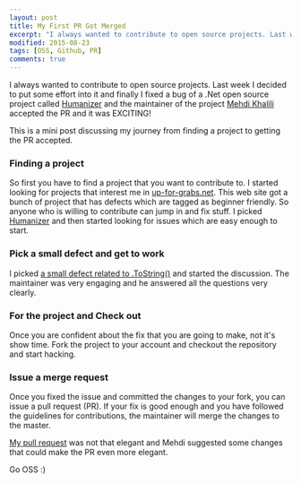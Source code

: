 ```yaml
---
layout: post
title: My First PR Got Merged
excerpt: "I always wanted to contribute to open source projects. Last week I decided to put some effort into it and finally I fixed a bug of a .Net open source project called Humanizer."
modified: 2015-08-23
tags: [OSS, Github, PR]
comments: true
---
```


I always wanted to contribute to open source projects. Last week I decided to put some effort into it and finally I fixed a bug of a .Net open source project called [Humanizer](https://github.com/MehdiK/Humanizer) and the maintainer of the project [Mehdi Khalili](https://github.com/MehdiK) accepted the PR and it was EXCITING!

This is a mini post discussing my journey from finding a project to getting the PR accepted.

### Finding a project
So first you have to find a project that you want to contribute to. I started looking for projects that interest me in [up-for-grabs.net](http://up-for-grabs.net/). This web site got a bunch of project that has defects which are tagged as beginner friendly. So anyone who is willing to contribute can jump in and fix stuff. I picked [Humanizer](https://github.com/MehdiK/Humanizer) and then started looking for issues which are easy enough to start.

### Pick a small defect and get to work
I picked [a small defect related to .ToString()](https://github.com/MehdiK/Humanizer/issues/450) and started the discussion. The maintainer was very engaging and he answered all the questions very clearly.

### For the project and Check out
Once you are confident about the fix that you are going to make, not it's show time. Fork the project to your account and checkout the repository and start hacking.

### Issue a merge request
Once you fixed the issue and committed the changes to your fork, you can issue a pull request (PR). If your fix is good enough and you have followed the guidelines for contributions, the maintainer will merge the changes to the master. 

[My pull request](https://github.com/MehdiK/Humanizer/pull/453) was not that elegant and Mehdi suggested some changes that could make the PR even more elegant.

Go OSS :)

